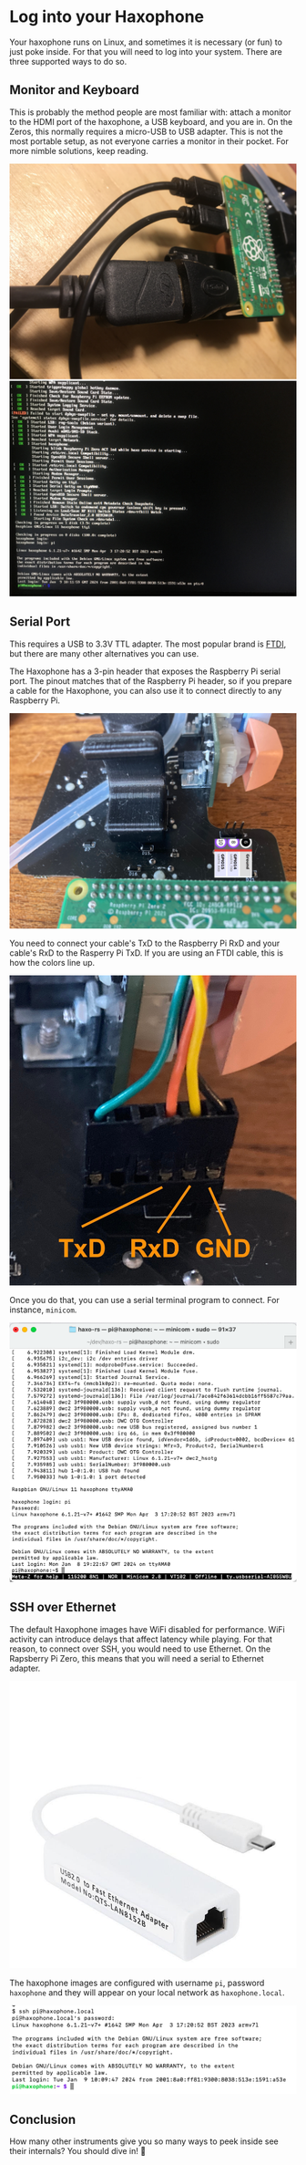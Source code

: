 # Log into your Haxophone

Your haxophone runs on Linux, and sometimes it is necessary (or fun) to just poke inside.
For that you will need to log into your system.  There are three supported ways to do so.

## Monitor and Keyboard

This is probably the method people are most familiar with:  attach a monitor to
the HDMI port of the haxophone, a USB keyboard, and you are in.  On the Zeros,
this normally requires a micro-USB to USB adapter.  This is not the most
portable setup, as not everyone carries a monitor in their pocket.  For more
nimble solutions, keep reading.

![](./images/hdmi-port.jpg)
![](./images/hdmi-session.jpg)

## Serial Port

This requires a USB to 3.3V TTL adapter.  The most popular brand is
[FTDI](https://ftdichip.com/products/ttl-232r-3v3/), but there are many other
alternatives you can use.  

The Haxophone has a 3-pin header that exposes the Raspberry Pi serial port.
The pinout matches that of the Raspberry Pi header, so if you prepare a cable
for the Haxophone, you can also use it to connect directly to any Raspberry Pi.

![](./images/serial-header.jpg)


You need to connect your cable's TxD to the Raspberry Pi RxD and your cable's
RxD to the Rasperry Pi TxD.  If you are using an FTDI cable, this is how the
colors line up.

![](./images/serial-port.jpg)

Once you do that, you can use a serial terminal program to connect.  For instance, `minicom`.

![](./images/minicom.png)


## SSH over Ethernet

The default Haxophone images have WiFi disabled for performance.  WiFi activity
can introduce delays that affect latency while playing.  For that reason, to
connect over SSH, you would need to use Ethernet.  On the Rapsberry Pi Zero,
this means that you will need a serial to Ethernet adapter.

![](./images/ethernet-dongle.jpg)

The haxophone images are configured with username `pi`, password `haxophone` and they will appear on your local network as `haxophone.local`.

![](./images/ssh-session.png)

## Conclusion

How many other instruments give you so many ways to peek inside see their internals? You should dive in! 🤿
